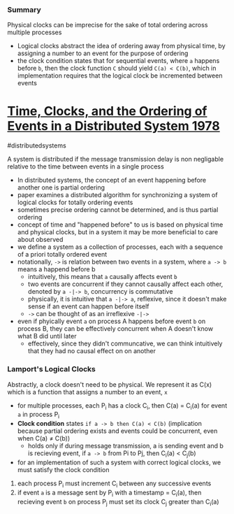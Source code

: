 ### Summary
Physical clocks can be imprecise for the sake of total ordering across multiple processes
- Logical clocks abstract the idea of ordering away from physical time, by assigning a number to an event for the purpose of ordering
- the clock condition states that for sequential events, where `a` happens before `b`, then the clock function `C` should yield `C(a) < C(b)`, which in implementation requires that the logical clock be incremented between events

# [Time, Clocks, and the Ordering of Events in a Distributed System 1978](http://amturing.acm.org/p558-lamport.pdf)
#distributedsystems

A system is distributed if the message transmission delay is non negligable relative to the time between events in a single process
- In distributed systems, the concept of an event happening before another one is partial ordering
- paper examines a distributed algorithm for synchronizing a system of logical clocks for totally ordering events
- sometimes precise ordering cannot be determined, and is thus partial ordering
- concept of time and "happened before" to us is based on physical time and physical clocks, but in a system it may be more beneficial to care about observed 
- we define a system as a collection of processes, each with a sequence of a priori totally ordered event
- notationally, `->` is relation between two events in a system, where `a -> b` means a happend before b
  - intuitively, this means that `a` causally affects event `b`
  - two events are concurrent if they cannot causally affect each other, denoted by `a -|-> b`, concurrency is commutative
  - physically, it is intuitive that `a -|-> a`, reflexive, since it doesn't make sense if an event can happen before itself
  - `->` can be thought of as an irreflexive `-|->`
- even if phyically event `a` on process A happens before event `b` on process B, they can be effectively concurrent when A doesn't know what B did until later
  - effectively, since they didn't communcative, we can think intuitively that they had no causal effect on on another

### Lamport's Logical Clocks
Abstractly, a clock doesn't need to be physical. We represent it as C(x) which is a function that assigns a number to an event, `x`
- for multiple processes, each P<sub>i</sub> has a clock C<sub>i</sub>, then C(a) = C<sub>i</sub>(a) for event `a` in process P<sub>i</sub> 
- **Clock condition** states `if a -> b then C(a) < C(b)` (implication because partial ordering exists and events could be concurrent, even when C(a) ≠ C(b))
  - holds only if during message transmission, a is sending event and b is recieving event, if `a -> b` from Pi to Pj, then C<sub>i</sub>(a) < C<sub>j</sub>(b)
- for an implementation of such a system with correct logical clocks, we must satisfy the clock condition 

1. each process P<sub>i</sub> must increment C<sub>i</sub> between any successive events
2. if event `a` is a message sent by P<sub>i</sub> with a timestamp = C<sub>i</sub>(a), then recieving event `b` on process P<sub>j</sub> must set its clock C<sub>j</sub> greater than C<sub>i</sub>(a)

